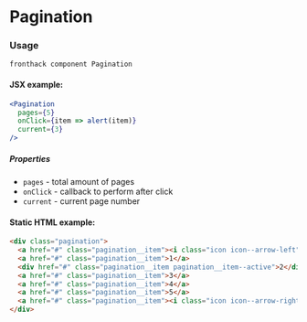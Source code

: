 # Pagination

### Usage

```
fronthack component Pagination
```

#### JSX example:

```jsx
<Pagination
  pages={5}
  onClick={item => alert(item)}
  current={3}
/>
```

##### Properties

* `pages` - total amount of pages
* `onClick` - callback to perform after click
* `current` - current page number


#### Static HTML example:

```html
<div class="pagination">
  <a href="#" class="pagination__item"><i class="icon icon--arrow-left"></i></a>
  <a href="#" class="pagination__item">1</a>
  <div href="#" class="pagination__item pagination__item--active">2</div>
  <a href="#" class="pagination__item">3</a>
  <a href="#" class="pagination__item">4</a>
  <a href="#" class="pagination__item">5</a>
  <a href="#" class="pagination__item"><i class="icon icon--arrow-right"></i></a>
</div>
```